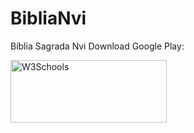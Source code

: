 # BibliaNvi
Bíblia Sagrada Nvi
Download Google Play:

<a href="https://play.google.com/store/apps/details?id=com.projeto.biblianvi.biblianvi">
<img border="0" alt="W3Schools" src="https://play.google.com/intl/en_us/badges/images/generic/en_badge_web_generic.png" width="250" height="100">
